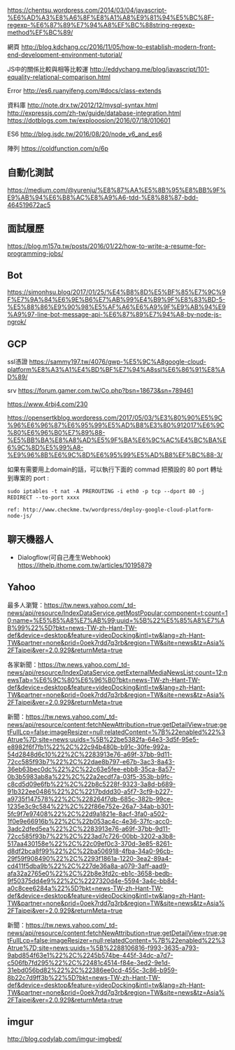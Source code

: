 https://chentsu.wordpress.com/2014/03/04/javascript-%E6%AD%A3%E8%A6%8F%E8%A1%A8%E9%81%94%E5%BC%8F-regexp-%E6%87%89%E7%94%A8%EF%BC%88string-regexp-method%EF%BC%89/


網頁
http://blog.kdchang.cc/2016/11/05/how-to-establish-modern-front-end-development-environment-tutorial/

JS中的關係比較與相等比較運
http://eddychang.me/blog/javascript/101-equality-relational-comparison.html

Error
http://es6.ruanyifeng.com/#docs/class-extends

資料庫
http://note.drx.tw/2012/12/mysql-syntax.html
http://expressjs.com/zh-tw/guide/database-integration.html
https://dotblogs.com.tw/explooosion/2016/07/18/010601

ES6
http://blog.jsdc.tw/2016/08/20/node_v6_and_es6


陣列
https://coldfunction.com/p/6p


## 自動化測試
https://medium.com/@yurenju/%E8%87%AA%E5%8B%95%E8%BB%9F%E9%AB%94%E6%B8%AC%E8%A9%A6-tdd-%E8%88%87-bdd-464519672ac5


## 面試履歷
https://blog.m157q.tw/posts/2016/01/22/how-to-write-a-resume-for-programming-jobs/

## Bot
https://simonhsu.blog/2017/01/25/%E4%B8%8D%E5%BF%85%E7%9C%9F%E7%9A%84%E6%9E%B6%E7%AB%99%E4%B9%9F%E8%83%BD-5-%E5%88%86%E9%90%98%E5%AF%A6%E6%A9%9F%E9%AB%94%E9%A9%97-line-bot-message-api-%E6%87%89%E7%94%A8-by-node-js-ngrok/


## GCP 
ssl憑證
https://sammy197.tw/4076/gwp-%E5%9C%A8google-cloud-platform%E8%A3%A1%E4%BD%BF%E7%94%A8ssl%E6%86%91%E8%AD%89/

srv
https://forum.gamer.com.tw/Co.php?bsn=18673&sn=789461

https://www.4rbj4.com/230

https://opensertkblog.wordpress.com/2017/05/03/%E3%80%90%E5%9C%96%E6%96%87%E6%95%99%E5%AD%B8%E3%80%912017%E6%9C%80%E6%96%B0%E7%89%88-%E5%BB%BA%E8%A8%AD%E5%9F%BA%E6%9C%AC%E4%BC%BA%E6%9C%8D%E5%99%A8-%E9%96%8B%E6%9C%8D%E6%95%99%E5%AD%B8%EF%BC%88-3/

如果有需要用上domain的話，可以執行下面的 commad 把預設的 80 port 轉址到專案的 port :
```
sudo iptables -t nat -A PREROUTING -i eth0 -p tcp --dport 80 -j REDIRECT --to-port xxxx

ref: http://www.checkme.tw/wordpress/deploy-google-cloud-platform-node-js/
```


## 聊天機器人

- Dialogflow(可自己產生Webhook)
https://ithelp.ithome.com.tw/articles/10195879


## Yahoo

最多人瀏覽：https://tw.news.yahoo.com/_td-news/api/resource/IndexDataService.getMostPopular;component=t;count=10;name=%E5%85%A8%E7%AB%99;uuid=%5B%22%E5%85%A8%E7%AB%99%22%5D?bkt=news-TW-zh-Hant-TW-def&device=desktop&feature=videoDocking&intl=tw&lang=zh-Hant-TW&partner=none&prid=0oek7rdd7q3rb&region=TW&site=news&tz=Asia%2FTaipei&ver=2.0.929&returnMeta=true

各家新聞：https://tw.news.yahoo.com/_td-news/api/resource/IndexDataService.getExternalMediaNewsList;count=12;newsTab=%E6%9C%80%E6%96%B0?bkt=news-TW-zh-Hant-TW-def&device=desktop&feature=videoDocking&intl=tw&lang=zh-Hant-TW&partner=none&prid=0oek7rdd7q3rb&region=TW&site=news&tz=Asia%2FTaipei&ver=2.0.929&returnMeta=true

新聞：https://tw.news.yahoo.com/_td-news/api/resource/content;fetchNewAttribution=true;getDetailView=true;getFullLcp=false;imageResizer=null;relatedContent=%7B%22enabled%22%3Atrue%7D;site=news;uuids=%5B%22be5382fa-64e3-3d5f-95e5-e8982f6f7fb1%22%2C%22c94b480b-b91c-30fe-992a-54d2848d6c10%22%2C%2283913e76-a69f-37bb-9d11-72cc585f93b7%22%2C%22dae8b797-e67b-3ac3-8a43-36eb63bec0dc%22%2C%22c63e5fee-ebb8-35ca-8a57-0b3b5983ab8a%22%2C%22a2ecdf7a-03f5-353b-b9fc-c8cd5d09e6fb%22%2C%22b8c5228f-9323-3a8d-b689-91b322ee0486%22%2C%2217bddd30-a5f7-3cf9-b227-a9735f147578%22%2C%228264f7db-685c-382b-99ce-1235e3c9c584%22%2C%22f86e752e-26a7-34ab-b301-5fc9f7e97408%22%2C%22d9a1821e-8acf-3fa0-a502-1f0e9e66916b%22%2C%22b053ac4c-4e36-37fc-acc0-3adc2dfed5ea%22%2C%2283913e76-a69f-37bb-9d11-72cc585f93b7%22%2C%223ad7c726-00bb-3202-a3b8-517aa430158e%22%2C%22c09ef0c3-370d-3e85-8261-d8df2bca8f99%22%2C%22ba506918-4fba-34a0-96cb-29f59f908490%22%2C%2293f1861a-1220-3ea2-89a4-cd411f5dba9b%22%2C%227de36a8a-a079-3aff-aad9-afa32a2765e0%22%2C%22b8e3fd2c-eb1c-3658-bedb-9f50375dd4e9%22%2C%2227320d4e-5594-3a4c-bb84-a0c8cee6284a%22%5D?bkt=news-TW-zh-Hant-TW-def&device=desktop&feature=videoDocking&intl=tw&lang=zh-Hant-TW&partner=none&prid=0oek7rdd7q3rb&region=TW&site=news&tz=Asia%2FTaipei&ver=2.0.929&returnMeta=true

新聞：https://tw.news.yahoo.com/_td-news/api/resource/content;fetchNewAttribution=true;getDetailView=true;getFullLcp=false;imageResizer=null;relatedContent=%7B%22enabled%22%3Atrue%7D;site=news;uuids=%5B%2288106816-f993-3635-a793-9abd854f63e1%22%2C%2245b574be-445f-34dc-a7d7-c506fb7fd295%22%2C%22481c4514-f84e-3ed2-9e1d-31ebd056bd82%22%2C%22386ee0cd-455c-3c86-b959-8b22c7d9ff3b%22%5D?bkt=news-TW-zh-Hant-TW-def&device=desktop&feature=videoDocking&intl=tw&lang=zh-Hant-TW&partner=none&prid=0oek7rdd7q3rb&region=TW&site=news&tz=Asia%2FTaipei&ver=2.0.929&returnMeta=true


## imgur
http://blog.codylab.com/imgur-imgbed/
